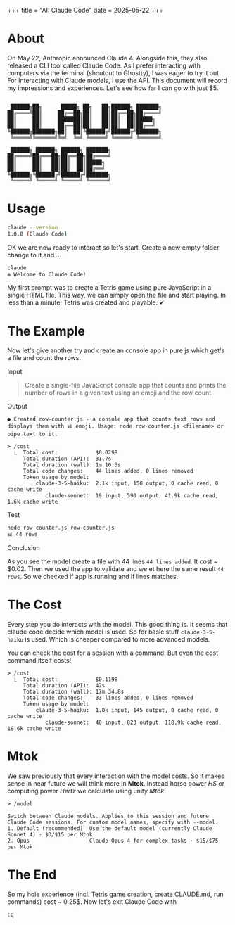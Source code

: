 +++
title = "AI: Claude Code"
date = 2025-05-22
+++

# About
On May 22, Anthropic announced Claude 4. Alongside this, they also released a CLI tool called Claude Code. As I prefer interacting with computers via the terminal (shoutout to Ghostty), I was eager to try it out. For interacting with Claude models, I use the API. This document will record my impressions and experiences. Let's see how far I can go with just $5.

```

 ██████╗██╗      █████╗ ██╗   ██╗██████╗ ███████╗
██╔════╝██║     ██╔══██╗██║   ██║██╔══██╗██╔════╝
██║     ██║     ███████║██║   ██║██║  ██║█████╗  
██║     ██║     ██╔══██║██║   ██║██║  ██║██╔══╝  
╚██████╗███████╗██║  ██║╚██████╔╝██████╔╝███████╗
 ╚═════╝╚══════╝╚═╝  ╚═╝ ╚═════╝ ╚═════╝ ╚══════╝
 
 ██████╗ ██████╗ ██████╗ ███████╗                
██╔════╝██╔═══██╗██╔══██╗██╔════╝                
██║     ██║   ██║██║  ██║█████╗                  
██║     ██║   ██║██║  ██║██╔══╝                  
╚██████╗╚██████╔╝██████╔╝███████╗
 ╚═════╝ ╚═════╝ ╚═════╝ ╚══════╝

```
# Usage 
```bash
claude --version
1.0.0 (Claude Code)
```

OK we are now ready to interact so let's start. Create a new empty folder change to it and ...
```bash
claude
✻ Welcome to Claude Code!
```

My first prompt was to create a Tetris game using pure JavaScript in a single HTML file. This way, we can simply open the file and start playing. In less than a minute, Tetris was created and playable. ✔

# The Example

Now let's give another try and create an console app in pure js which get's a file and count the rows.

Input
> Create a single-file JavaScript console app that counts and prints the number of rows in a given text using an emoji and the row count.

Output 

```
● Created row-counter.js - a console app that counts text rows and displays them with 📊 emoji. Usage: node row-counter.js <filename> or pipe text to it.

> /cost
  ⎿  Total cost:            $0.0298
     Total duration (API):  31.7s
     Total duration (wall): 1m 10.3s
     Total code changes:    44 lines added, 0 lines removed
     Token usage by model:
         claude-3-5-haiku:  2.1k input, 150 output, 0 cache read, 0 cache write
            claude-sonnet:  19 input, 590 output, 41.9k cache read, 1.6k cache write
```


Test 

```bash
node row-counter.js row-counter.js
📊 44 rows
```

Conclusion

As you see the model create a file with 44 lines `44 lines added`. It cost ~ $0.02. Then we used the app to validate and we et here the same result `44 rows`. So we checked if app is running and if lines matches.

# The Cost
Every step you do interacts with the model. This good thing is. It seems that claude code decide which model is used. So for basic stuff `claude-3-5-haiku` is used. Which is cheaper compared to more advanced models.

You can check the cost for a session with a command. But even the cost command itself costs! 
``` 
> /cost
  ⎿  Total cost:            $0.1198
     Total duration (API):  42s
     Total duration (wall): 17m 34.8s
     Total code changes:    33 lines added, 0 lines removed
     Token usage by model:
         claude-3-5-haiku:  1.8k input, 145 output, 0 cache read, 0 cache write
            claude-sonnet:  40 input, 823 output, 118.9k cache read, 18.6k cache write
```

# Mtok 

We saw previously that every interaction with the model costs. So it makes sense in near future we will think more in __Mtok__.
Instead horse power _HS_ or computing power _Hertz_ we calculate using unity _Mtok_.

```
> /model 

Switch between Claude models. Applies to this session and future Claude Code sessions. For custom model names, specify with --model.
1. Default (recommended)  Use the default model (currently Claude Sonnet 4) · $3/$15 per Mtok
2. Opus                   Claude Opus 4 for complex tasks · $15/$75 per Mtok
```

# The End 
So my hole experience (incl. Tetris game creation, create CLAUDE.md, run commands) cost ~ 0.25$.
Now let's exit Claude Code with
``` bash 
:q
```

